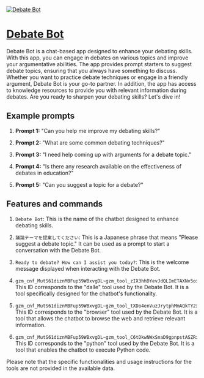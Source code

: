 [![Debate Bot](https://files.oaiusercontent.com/file-FiWMxaEc5WUzCz0w0uCjvDxB?se=2123-10-17T06%3A00%3A30Z&sp=r&sv=2021-08-06&sr=b&rscc=max-age%3D31536000%2C%20immutable&rscd=attachment%3B%20filename%3D0625f0b5-eb56-4513-afc6-ec6c82932d96.png&sig=LD7QFM%2BDWX8jwrrFTQBWDRn5ypa4BjchmI182QN27VU%3D)](https://chat.openai.com/g/g-kZEz9W5Jx-debate-bot)

# [Debate Bot](https://chat.openai.com/g/g-kZEz9W5Jx-debate-bot)

Debate Bot is a chat-based app designed to enhance your debating skills. With this app, you can engage in debates on various topics and improve your argumentative abilities. The app provides prompt starters to suggest debate topics, ensuring that you always have something to discuss. Whether you want to practice debate techniques or engage in a friendly argument, Debate Bot is your go-to partner. In addition, the app has access to knowledge resources to provide you with relevant information during debates. Are you ready to sharpen your debating skills? Let's dive in!

## Example prompts

1. **Prompt 1:** "Can you help me improve my debating skills?"

2. **Prompt 2:** "What are some common debating techniques?"

3. **Prompt 3:** "I need help coming up with arguments for a debate topic."

4. **Prompt 4:** "Is there any research available on the effectiveness of debates in education?"

5. **Prompt 5:** "Can you suggest a topic for a debate?"

## Features and commands

1. `Debate Bot`: This is the name of the chatbot designed to enhance debating skills.

2. `議論テーマを提案してください`: This is a Japanese phrase that means "Please suggest a debate topic." It can be used as a prompt to start a conversation with the Debate Bot.

3. `Ready to debate? How can I assist you today?`: This is the welcome message displayed when interacting with the Debate Bot.

4. `gzm_cnf_MutS61diznMBFup59WBxvgDL~gzm_tool_zIX3hhDYevJdQLImETAXNv5o`: This ID corresponds to the "dalle" tool used by the Debate Bot. It is a tool specifically designed for the chatbot's functionality.

5. `gzm_cnf_MutS61diznMBFup59WBxvgDL~gzm_tool_tXDo4enVuzJrytphMmAQkTY2`: This ID corresponds to the "browser" tool used by the Debate Bot. It is a tool that allows the chatbot to browse the web and retrieve relevant information.

6. `gzm_cnf_MutS61diznMBFup59WBxvgDL~gzm_tool_C6tDkwNWxSnaD9gpnpstASZR`: This ID corresponds to the "python" tool used by the Debate Bot. It is a tool that enables the chatbot to execute Python code.

Please note that the specific functionalities and usage instructions for the tools are not provided in the available data.